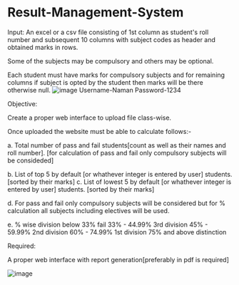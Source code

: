 # Result-Management-System
Input: 
An excel or a csv file consisting of 1st column as student's roll number and subsequent 10 columns with subject codes as header and obtained marks in rows. 

Some of the subjects may be compulsory and others may be optional. 

Each student must have marks for compulsory subjects and for remaining columns if subject is opted by the student then marks will be there otherwise null.
![image](https://user-images.githubusercontent.com/89905014/183022518-d76696b6-5772-4b8f-9aff-385a75a38453.png)
Username-Naman
Password-1234

Objective:  

Create a proper web interface to upload file class-wise.

Once uploaded the website must be able to calculate follows:-

a. Total number of pass and fail students[count as well as their names and roll number]. [for calculation of pass and fail only compulsory subjects will be consideded]

b. List of top 5 by default [or whathever integer is entered by user] students. [sorted by their marks]
c. List of lowest 5 by default [or whathever integer is entered by user] students. [sorted by their marks]

d. For pass and fail only compulsory subjects will be considered but for % calculation all subjects including electives will be used. 

e. % wise division
below 33% fail
33%  - 44.99% 3rd division
45% - 59.99% 2nd division
60% - 74.99% 1st division
75% and above distinction

Required:

A proper web interface with report generation[preferably in pdf is required]

![image](https://user-images.githubusercontent.com/89905014/183022822-d76157e1-36cf-42d0-a722-3d3bb071af35.png)



